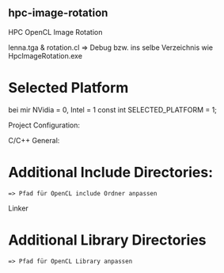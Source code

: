 ## hpc-image-rotation
HPC OpenCL Image Rotation

lenna.tga & rotation.cl => Debug bzw. ins selbe Verzeichnis wie HpcImageRotation.exe

# Selected Platform
  bei mir NVidia = 0, Intel = 1
  const int SELECTED_PLATFORM = 1;

Project Configuration:

C/C++ General:
  # Additional Include Directories:
    => Pfad für OpenCL include Ordner anpassen

Linker
  # Additional Library Directories
    => Pfad für OpenCL Library anpassen
